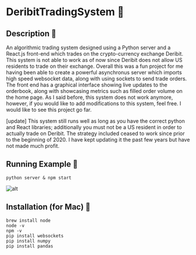 # DeribitTradingSystem :brain:

## Description :penguin:
An algorithmic trading system designed using a Python server and a React.js front-end which trades on the crypto-currency exchange Deribit. This system is not able to work as of now since Deribit does not allow US residents to trade on their exchange. Overall this was a fun project for me having been able to create a powerful asynchronus server which imports high speed websocket data, along with using sockets to send trade orders. The front end has a graphical interface showing live updates to the orderbook, along with showcasing metrics such as filled order volume on the home page. As I said before, this system does not work anymore, however, if you would like to add modifications to this system, feel free. I would like to see this project go far.

[update] This system still runs well as long as you have the correct python and React libraries; additionally you must not be a US resident in order to actually trade on Deribit. The strategy included ceased to work since prior to the beginning of 2020. I have kept updating it the past few years but have not made much profit. 

## Running Example :ice_cube:
```shell
python server & npm start
```
![alt](https://github.com/marscolony2040/DeribitTradingSystem/blob/main/images/Trader.gif)

## Installation (for Mac) :apple:
```shell
brew install node
node -v
npm -v
pip install websockets
pip install numpy
pip install pandas
```
